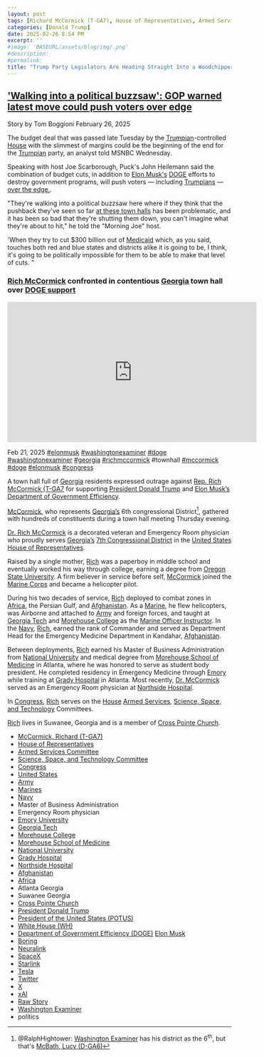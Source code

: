 ```yaml
---
layout: post
tags: [Richard McCormick (T-GA7), House of Representatives, Armed Services Committee, Science, Space, and Technology Committee, Congress, United States, Army, Marines, Navy, Master of Business Administration, Emergency Room physician, Emory University, Georgia Tech, Morehouse College, Morehouse School of Medicine, National University, Grady Hospital, Northside Hospital, Atlanta Georgia, Suwanee Georgia, Cross Pointe Church, Afghanistan, Africa, President Donald Trump, President of the United States (POTUS), White House (WH), Department of Government Efficiency (DOGE), Elon Musk, Boring, Neuralink, SpaceX, Starlink, Tesla, Twitter, X, xAI, Raw Story, Washington Examiner, politics]
categories: [Donald Trump]
date: 2025-02-26 8:54 PM
excerpt: ''
#image: 'BASEURL/assets/blog/img/.png'
#description:
#permalink:
title: "Trump Party Legislators Are Heading Straight Into a Woodchipper"
---
```



## ['Walking into a political buzzsaw': GOP warned latest move could push voters over edge](https://www.rawstory.com/gop-2671224385/)

Story by Tom Boggioni February 26, 2025

The budget deal that was passed late Tuesday by the [Trumpian](https://www.gop.com/)-controlled [House](https://www.house.gov/) with the slimmest of margins could be the beginning of the end for the [Trumpian](https://www.gop.com/) party, an analyst told MSNBC Wednesday.

Speaking with host Joe Scarborough, Puck's John Heilemann said the combination of budget cuts, in addition to [Elon Musk's](https://x.com/elonmusk/) [DOGE](https://doge.gov/) efforts to destroy government programs, will push voters — including [Trumpians](https://www.gop.com/) —[over the edge.](https://www.rawstory.com/republicans-disaster-in-the-making/?).

"They're walking into a political buzzsaw here where if they think that the pushback they've seen so far [at these town halls](https://www.rawstory.com/mccormick-doge-georgia/) has been problematic, and it has been so bad that they're shutting them down, you can't imagine what they're about to hit," he told the "Morning Joe" host.

'When they try to cut $300 billion out of [Medicaid](https://www.medicaid.gov/) which, as you said, touches both red and blue states and districts alike it is going to be, I think, it's going to be politically impossible for them to be able to make that level of cuts. "

### [Rich McCormick](https://mccormick.house.gov/) confronted in contentious [Georgia](https://www.georgia.gov/) town hall over [DOGE support](https://doge.gov/)

<iframe width="560" height="315" src="https://www.youtube.com/embed/URWRfcGBAE8?si=klzNDJ1pbesDJA7R" title="YouTube video player" frameborder="0" allow="accelerometer; autoplay; clipboard-write; encrypted-media; gyroscope; picture-in-picture; web-share" referrerpolicy="strict-origin-when-cross-origin" allowfullscreen></iframe>

Feb 21, 2025  [#elonmusk](https://x.com/elonmusk/) [#washingtonexaminer](https://www.washingtonexaminer.com/) [#doge](https://doge.gov/)
[#washingtonexaminer](https://www.washingtonexaminer.com/) [#georgia](https://www.georgia.gov/) [#richmccormick](https://mccormick.house.gov/) #townhall [#mccormick](https://mccormick.house.gov/) [#doge](https://doge.gov/) [#elonmusk](https://x.com/elonmusk/) [#congress](https://www.congress.gov=)

A town hall full of [Georgia](https://www.georgia.gov/) residents expressed outrage against [Rep. Rich McCormick (T-GA7](https://mccormick.house.gov/) for supporting [President Donald Trump](https://www.whitehouse.gov/administration/donald-j-trump/) and [Elon Musk’s](https://x.com/elonmusk/) [Department of Government Efficiency](https://doge.gov/). 

[McCormick](https://mccormick.house.gov/), who represents [Georgia’s](https://www.georgia.gov/) 6th congressional District[^33], gathered with hundreds of constituents during a town hall meeting Thursday evening. 

[^33]: @RalphHightower: [Washington Examiner](https://www.washingtonexaminer.com/) has his district as the 6<sup>th</sup>, but that's [McBath, Lucy (D-GA6)](https://mcbath.house.gov/)

[Dr. Rich McCormick](https://mccormick.house.gov/) is a decorated veteran and Emergency Room physician who proudly serves [Georgia’s](https://www.georgia.gov/) [7th Congressional District](https://mccormick.house.gov/) in the [United States](https://www.usa.gov/) [House of Representatives](https://www.house.gov/).

Raised by a single mother, [Rich](https://mccormick.house.gov/) was a paperboy in middle school and eventually worked his way through college, earning a degree from [Oregon State University](https://oregonstate.edu/). A firm believer in service before self, [McCormick](https://mccormick.house.gov/) joined the [Marine Corps](https://www.marines.mil/) and became a helicopter pilot.

During his two decades of service, [Rich](https://mccormick.house.gov/) deployed to combat zones in [Africa](https://au.int/), the Persian Gulf, and [Afghanistan](https://moi.gov.af/). As a [Marine](https://www.marines.mil/), he flew helicopters, was Airborne and attached to [Army](https://www.army.mil/) and foreign forces, and taught at [Georgia Tech](https://gatech.edu/node/1) and [Morehouse College](https://morehouse.edu/) as the [Marine Officer Instructor](https://www.marines.mil/). In the [Navy](https://www.navy.mil/), [Rich](https://mccormick.house.gov/), earned the rank of Commander and served as Department Head for the Emergency Medicine Department in Kandahar, [Afghanistan](https://moi.gov.af/).

Between deployments, [Rich](https://mccormick.house.gov/) earned his Master of Business Administration from [National University](https://www.nu.edu/) and medical degree from [Morehouse School of Medicine](https://www.msm.edu/) in Atlanta, where he was honored to serve as student body president. He completed residency in Emergency Medicine through [Emory](https://www.emory.edu/home/index.html) while training at [Grady Hospital](https://www.gradyhealth.org/) in Atlanta. Most recently, [Dr. McCormick](https://mccormick.house.gov/) served as an Emergency Room physician at [Northside Hospital](http://www.northside.com/).

In [Congress](https://www.congress.gov/), [Rich](https://mccormick.house.gov/) serves on the [House](https://www.house.gov/) [Armed Services](https://armedservices.house.gov/),  [Science, Space, and Technology](https://science.house.gov/) Committees.

[Rich](https://mccormick.house.gov/) lives in Suwanee, Georgia and is a member of [Cross Pointe Church](https://crosspointechurch.com/).

- [McCormick, Richard (T-GA7)](https://mccormick.house.gov/)
- [House of Representatives](https://www.house.gov/)
- [Armed Services Committee](https://armedservices.house.gov/)
- [Science, Space, and Technology Committee](https://science.house.gov/)
- [Congress](https://www.congress.gov/)
- [United States](https://www.usa.gov/)
- [Army](https://www.army.mil/)
- [Marines](https://www.marines.mil/)
- [Navy](https://www.navy.mil/)
- Master of Business Administration
- Emergency Room physician
- [Emory University](https://www.emory.edu/home/index.html) 
- [Georgia Tech](https://gatech.edu/node/1) 
- [Morehouse College](https://morehouse.edu/)
- [Morehouse School of Medicine](https://www.msm.edu/)
- [National University](https://www.nu.edu/)
- [Grady Hospital](https://www.gradyhealth.org/)
- [Northside Hospital](http://www.northside.com/)
- [Afghanistan](https://moi.gov.af/)
- [Africa](https://au.int/)
- Atlanta Georgia 
- Suwanee Georgia 
- [Cross Pointe Church](https://crosspointechurch.com/)
- [President Donald Trump](https://www.whitehouse.gov/administration/donald-j-trump/) 
- [President of the United States (POTUS)](https://www.whitehouse.gov/)
- [White House (WH)](https://www.whitehouse.gov/)
- [Department of Government Efficiency (DOGE)](https://doge.gov/)
[Elon Musk](https://x.com/elonmusk/)
- [Boring](https://www.boringcompany.com/)
- [Neuralink](https://neuralink.com/)
- [SpaceX](https://www.spacex.com/)
- [Starlink](https://www.starlink.com/)
- [Tesla](https://www.tesla.com/)
- [Twitter](https://twitter.com/)
- [ X ](https://x.com/)
- [xAI](https://x.ai/)
- [Raw Story](https://www.rawstory.com/)
- [Washington Examiner](https://www.washingtonexaminer.com/)
- politics
